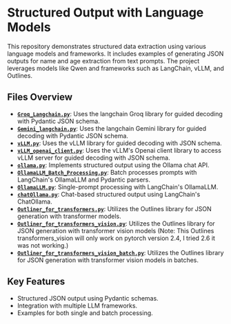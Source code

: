 # Structured Output with Language Models

This repository demonstrates structured data extraction using various language models and frameworks. It includes examples of generating JSON outputs for name and age extraction from text prompts. The project leverages models like Qwen and frameworks such as LangChain, vLLM, and Outlines.

## Files Overview
- **[`Groq_Langchain.py`](Groq_Langchain.py)**: Uses the langchain Groq library for guided decoding with Pydantic JSON schema.
- **[`Gemini_langchain.py`](Gemini_langchain.py)**: Uses the langchain Gemini library for guided decoding with Pydantic JSON schema.
- **[`vLLM.py`](vLLM.py)**: Uses the vLLM library for guided decoding with JSON schema.
- **[`vLLM_openai_client.py`](vLLM.py)**: Uses the vLLM's Openai client library to access vLLM server for guided decoding with JSON schema.
- **[`ollama.py`](ollama.py)**: Implements structured output using the Ollama chat API.
- **[`OllamaLLM_Batch_Processing.py`](OllamaLLM_Batch_Processing.py)**: Batch processes prompts with LangChain's OllamaLLM and Pydantic parsers.
- **[`OllamaLLM.py`](OllamaLLM.py)**: Single-prompt processing with LangChain's OllamaLLM.
- **[`chatOllama.py`](chatOllama.py)**: Chat-based structured output using LangChain's ChatOllama.
- **[`Outliner_for_transformers.py`](Outliner_for_transformers.py)**: Utilizes the Outlines library for JSON generation with transformer models.
- **[`Outliner_for_transformers_vision.py`](Outliner_for_transformers_vision.py)**: Utilizes the Outlines library for JSON generation with transformer vision models (Note: This Outlines transformers_vision will only work on pytorch version 2.4, I tried 2.6 it was not working.)
- **[`Outliner_for_transformers_vision_batch.py`](Outliner_for_transformers_vision_batch.py)**: Utilizes the Outlines library for JSON generation with transformer vision models in batches.
  
## Key Features
- Structured JSON output using Pydantic schemas.
- Integration with multiple LLM frameworks.
- Examples for both single and batch processing.
